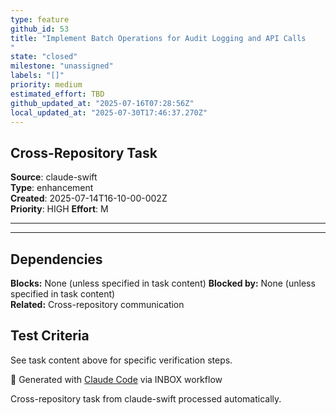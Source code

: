 ```yaml
---
type: feature
github_id: 53
title: "Implement Batch Operations for Audit Logging and API Calls"
state: "closed"
milestone: "unassigned"
labels: "[]"
priority: medium
estimated_effort: TBD
github_updated_at: "2025-07-16T07:28:56Z"
local_updated_at: "2025-07-30T17:46:37.270Z"
---
```


## Cross-Repository Task

**Source**: claude-swift  
**Type**: enhancement  
**Created**: 2025-07-14T16-10-00-002Z  
**Priority**: HIGH
**Effort**: M

---



---

## Dependencies
**Blocks:** None (unless specified in task content)
**Blocked by:** None (unless specified in task content)  
**Related:** Cross-repository communication

## Test Criteria
See task content above for specific verification steps.

🤖 Generated with [Claude Code](https://claude.ai/code) via INBOX workflow

Cross-repository task from claude-swift processed automatically.

